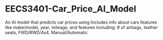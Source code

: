 # EECS3401-Car_Price_AI_Model
An AI model that predicts car prices using Includes info about cars features like make/model, year, mileage, and features including: # of airbags, leather seats, FWD/RWD/4x4, Manual/Automatic

